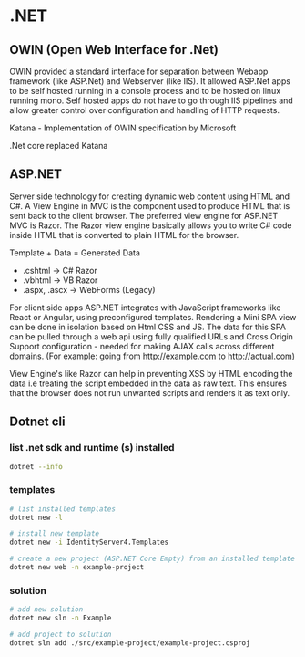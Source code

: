 # .NET

## OWIN (Open Web Interface for .Net)

OWIN provided a standard interface for separation between Webapp framework (like ASP.Net) and Webserver (like IIS). It allowed ASP.Net apps to be self hosted running in a console process and to be hosted on linux running mono. Self hosted apps do not have to go through IIS pipelines and allow greater control over configuration and handling of HTTP requests.

Katana - Implementation of OWIN specification by Microsoft

.Net core replaced Katana

## ASP.NET

Server side technology for creating dynamic web content using HTML and C#. A View Engine in MVC is the component used to produce HTML that is sent back to the client browser. The preferred view engine for ASP.NET MVC is Razor. The Razor view engine basically allows you to write C# code inside HTML that is converted to plain HTML for the browser.

Template + Data = Generated Data

* .cshtml -> C# Razor 
* .vbhtml -> VB Razor
* .aspx, .ascx -> WebForms (Legacy)

For client side apps ASP.NET integrates with JavaScript frameworks like React or Angular, using preconfigured templates. Rendering a Mini SPA view can be done in isolation based on Html CSS and JS. The data for this SPA can be pulled through a web api using fully qualified URLs and Cross Origin Support configuration - needed for making AJAX calls across different domains. (For example: going from http://example.com to http://actual.com)

View Engine's like Razor can help in preventing XSS by HTML encoding the data i.e treating the script embedded in the data as raw text. This ensures that the browser does not run unwanted scripts and renders it as text only.

## Dotnet cli

### list .net sdk and runtime (s) installed

```sh
dotnet --info
```

### templates

```sh
# list installed templates
dotnet new -l

# install new template
dotnet new -i IdentityServer4.Templates

# create a new project (ASP.NET Core Empty) from an installed template
dotnet new web -n example-project
```

### solution

```sh
# add new solution
dotnet new sln -n Example

# add project to solution
dotnet sln add ./src/example-project/example-project.csproj
```
